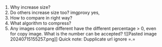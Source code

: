 1. Why increase size? 
2. Do others increase size too? imgproxy yes,
3. How to compare in right way?
4. What algorithm to compress?
5. Any images compare different have the different percentage > 0, even for copy image.
What is the number can be accepted?
![[Pasted image 20240715155257.png]]
Quick note: Dupplicate url ignore =.=